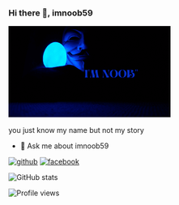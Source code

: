 ### Hi there 👋, imnoob59
![](https://raw.githubusercontent.com/imnoob59/SchT/main/img/bner.png)

you just know my name but not my story

- 💬 Ask me about imnoob59 


[<img src='https://cdn.jsdelivr.net/npm/simple-icons@3.0.1/icons/github.svg' alt='github' height='40'>](https://github.com/imnoob59)  [<img src='https://cdn.jsdelivr.net/npm/simple-icons@3.0.1/icons/facebook.svg' alt='facebook' height='40'>](https://www.facebook.com/imnoob59)  

![GitHub stats](https://github-readme-stats.vercel.app/api?username=imnoob59&show_icons=true)  

![Profile views](https://gpvc.arturio.dev/imnoob59)  
